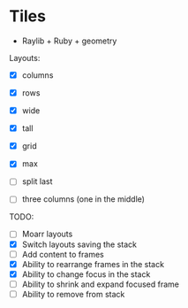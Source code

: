 # Tiles

- Raylib + Ruby + geometry

Layouts:

- [x] columns
- [x] rows
- [x] wide
- [x] tall

- [x] grid
- [x] max
- [ ] split last
- [ ] three columns (one in the middle)

TODO:

- [ ] Moarr layouts
- [x] Switch layouts saving the stack
- [ ] Add content to frames
- [x] Ability to rearrange frames in the stack
- [x] Ability to change focus in the stack
- [ ] Ability to shrink and expand focused frame
- [ ] Ability to remove from stack
